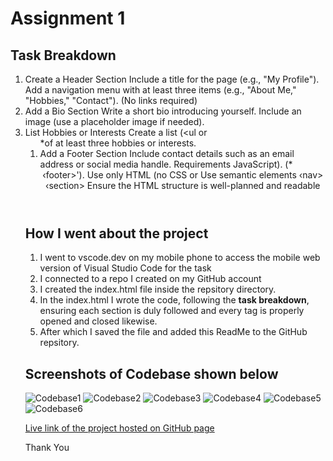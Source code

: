 # Assignment 1

## Task Breakdown
1. Create a Header Section Include a title for the page (e.g., "My Profile"). Add a navigation menu with at least three items (e.g., "About Me," "Hobbies," "Contact"). (No links required)
2. Add a Bio Section Write a short bio introducing yourself. Include an image (use a placeholder image if needed).
3. List Hobbies or Interests Create a list (<ul or <ol>*of at least three
hobbies or interests.
4. Add a Footer Section Include contact details such as an email address or social media handle.
Requirements JavaScript). (*<header>
‹footer>').
Use only HTML (no CSS or
Use semantic elements
‹nav>
‹section>
Ensure the HTML structure
is well-planned and readable

## How I went about the project
1. I went to vscode.dev on my mobile phone to access the mobile web version of Visual Studio Code for the task
2. I connected to a repo I created on my GitHub account
3. I created the index.html file inside the repsitory directory.
4. In the index.html I wrote the code, following the **task breakdown**, ensuring each section is duly followed and every tag is properly opened and closed likewise. 
5. After which I saved the file and added this ReadMe to the GitHub repsitory.

## Screenshots of Codebase shown below

![Codebase1](https://i.ibb.co/B5n5yLXW/IMG-6664.jpg)
![Codebase2](https://i.ibb.co/HTYfHCZj/IMG-6672.jpg)
![Codebase3](https://i.ibb.co/Xfj4FB7d/IMG-6665)
![Codebase4](https://i.ibb.co/GQ1HDyxx/IMG-6666.jpg)
![Codebase5](https://i.ibb.co/XfVMmcYt/IMG-6668.jpg)
![Codebase6](https://i.ibb.co/XGdGZkn/IMG-6673.jpg)

[Live link of the project hosted on GitHub page](https://spicasophia.github.io/3MTT-projects/)

Thank You 


